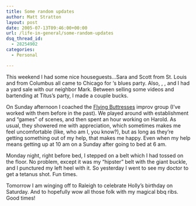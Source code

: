 ```yaml
---
title: Some random updates
author: Matt Stratton
layout: post
date: 2005-07-13T09:46:00+00:00
url: /life-in-general/some-random-updates
dsq_thread_id:
  - 28254902
categories:
  - Personal

---
```

This weekend I had some nice houseguests&#8230;Sara and Scott from St. Louis and from Columbus all came to Chicago for &#8216;s blues party. Also, , , and I had a yard sale with our neighbor Mark. Between selling some videos and bartending at Titus&#8217;s party, I made a couple bucks.

On Sunday afternoon I coached the [Flying Buttresses][1] improv group (I&#8217;ve worked with them before in the past). We played around with establishment and &#8220;games&#8221; of scenes, and then spent an hour working on Harold. As usual, they showered me with appreciation, which sometimes makes me feel uncomfortable (like, who am I, you know?), but as long as they&#8217;re getting something out of my help, that makes me happy. Even when my help means getting up at 10 am on a Sunday after going to bed at 6 am.

Monday night, right before bed, I stepped on a belt which I had tossed on the floor. No problem, except it was my &#8220;hipster&#8221; belt with the giant buckle, and I punctured my left heel with it. So yesterday I went to see my doctor to get a tetanus shot. Fun times.

Tomorrow I am winging off to Raleigh to celebrate Holly&#8217;s birthday on Saturday. And to hopefully wow all those folk with my magical bbq ribs. Good times!

 [1]: http://flyingbuttresses.net/